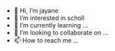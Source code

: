- 👋 Hi, I’m jayane
- 👀 I’m interested in scholl
- 🌱 I’m currently learning ...
- 💞️ I’m looking to collaborate on ...
- 📫 How to reach me ...

<!---
jayane1/jayane1 is a ✨ special ✨ repository because its `README.md` (this file) appears on your GitHub profile.
You can click the Preview link to take a look at your changes.
--->
